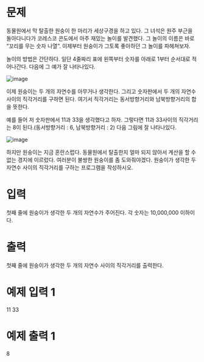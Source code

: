 # 문제
동물원에서 막 탈출한 원숭이 한 마리가 세상구경을 하고 있다. 그 녀석은 원주 부근을 돌아다니다가 코레스코 콘도에서 아주 재밌는 놀이를 발견했다. 그 놀이의 이름은 바로 “꼬리를 무는 숫자 나열”. 이제부터 원숭이가 그토록 좋아하던 그 놀이를 파헤쳐보자.

놀이의 방법은 간단하다. 일단 4줄짜리 표에 왼쪽부터 숫자를 아래로 1부터 순서대로 적어나간다. 다음에 그 예가 잘 나타나있다.

![image](https://user-images.githubusercontent.com/45219806/104127664-ccc3e980-53a6-11eb-8a97-808cfa7169d9.png)

이제 원숭이는 두 개의 자연수를 아무거나 생각한다. 그리고 숫자판에서 두 개의 자연수 사이의 직각거리를 구하면 된다. 여기서 직각거리는 동서방향거리와 남북방향거리의 합을 뜻한다.

예를 들어 저 숫자판에서 11과 33을 생각했다고 하자. 그렇다면 11과 33사이의 직각거리는 8이 된다.(동서방향거리 : 6, 남북방향거리 : 2) 다음 그림에 잘 나타나있다.

![image](https://user-images.githubusercontent.com/45219806/104127669-d3eaf780-53a6-11eb-9eda-b24f7994c985.png)

하지만 원숭이는 지금 혼란스럽다. 동물원에서 탈출한지 얼마 되지 않아서 계산을 할 수 없는 경지에 이르렀다. 여러분이 불쌍한 원숭이를 좀 도와줘야겠다. 원숭이가 생각한 두 자연수 사이의 직각거리를 구하는 프로그램을 작성하시오.

# 입력
첫째 줄에 원숭이가 생각한 두 개의 자연수가 주어진다. 각 숫자는 10,000,000 이하이다.

# 출력
첫째 줄에 원숭이가 생각한 두 개의 자연수 사이의 직각거리를 출력한다.

# 예제 입력 1 
11 33
# 예제 출력 1 
8
